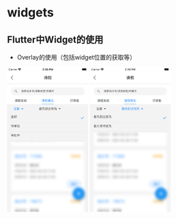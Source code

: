 # widgets


## Flutter中Widget的使用
- Overlay的使用（包括widget位置的获取等）  
  
<!-- ![自定义下拉菜单效果1](imgs/custom_popup_menu_btn1.png)
![自定义下拉菜单效果2](imgs/custom_popup_menu_btn2.png) -->

<img src="imgs/custom_popup_menu_btn1.png" alt="custom_popup_menu_btn1" style="zoom:33%;" />
<img src="imgs/custom_popup_menu_btn2.png" alt="custom_popup_menu_btn1" style="zoom:33%;" />